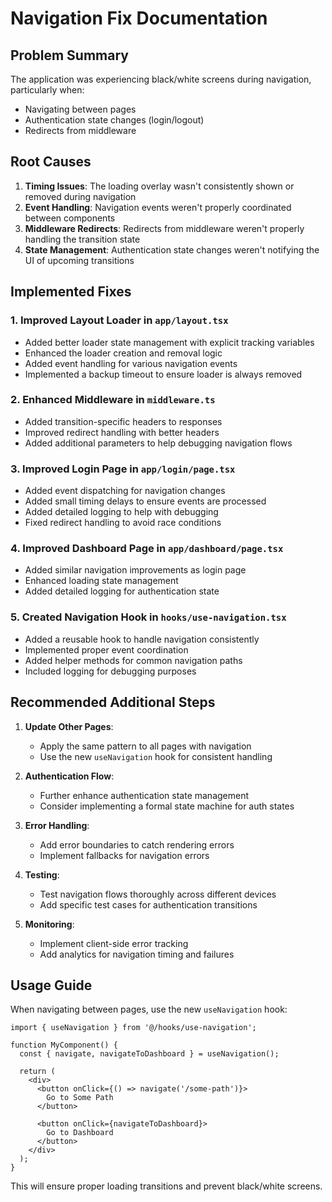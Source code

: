 # Navigation Fix Documentation

## Problem Summary

The application was experiencing black/white screens during navigation, particularly when:
- Navigating between pages
- Authentication state changes (login/logout)
- Redirects from middleware

## Root Causes

1. **Timing Issues**: The loading overlay wasn't consistently shown or removed during navigation
2. **Event Handling**: Navigation events weren't properly coordinated between components
3. **Middleware Redirects**: Redirects from middleware weren't properly handling the transition state
4. **State Management**: Authentication state changes weren't notifying the UI of upcoming transitions

## Implemented Fixes

### 1. Improved Layout Loader in `app/layout.tsx`

- Added better loader state management with explicit tracking variables
- Enhanced the loader creation and removal logic
- Added event handling for various navigation events
- Implemented a backup timeout to ensure loader is always removed

### 2. Enhanced Middleware in `middleware.ts`

- Added transition-specific headers to responses
- Improved redirect handling with better headers
- Added additional parameters to help debugging navigation flows

### 3. Improved Login Page in `app/login/page.tsx`

- Added event dispatching for navigation changes
- Added small timing delays to ensure events are processed
- Added detailed logging to help with debugging
- Fixed redirect handling to avoid race conditions

### 4. Improved Dashboard Page in `app/dashboard/page.tsx`

- Added similar navigation improvements as login page
- Enhanced loading state management
- Added detailed logging for authentication state

### 5. Created Navigation Hook in `hooks/use-navigation.tsx`

- Added a reusable hook to handle navigation consistently
- Implemented proper event coordination
- Added helper methods for common navigation paths
- Included logging for debugging purposes

## Recommended Additional Steps

1. **Update Other Pages**:
   - Apply the same pattern to all pages with navigation
   - Use the new `useNavigation` hook for consistent handling

2. **Authentication Flow**:
   - Further enhance authentication state management
   - Consider implementing a formal state machine for auth states

3. **Error Handling**:
   - Add error boundaries to catch rendering errors
   - Implement fallbacks for navigation errors

4. **Testing**:
   - Test navigation flows thoroughly across different devices
   - Add specific test cases for authentication transitions

5. **Monitoring**:
   - Implement client-side error tracking
   - Add analytics for navigation timing and failures

## Usage Guide

When navigating between pages, use the new `useNavigation` hook:

```tsx
import { useNavigation } from '@/hooks/use-navigation';

function MyComponent() {
  const { navigate, navigateToDashboard } = useNavigation();
  
  return (
    <div>
      <button onClick={() => navigate('/some-path')}>
        Go to Some Path
      </button>
      
      <button onClick={navigateToDashboard}>
        Go to Dashboard
      </button>
    </div>
  );
}
```

This will ensure proper loading transitions and prevent black/white screens. 